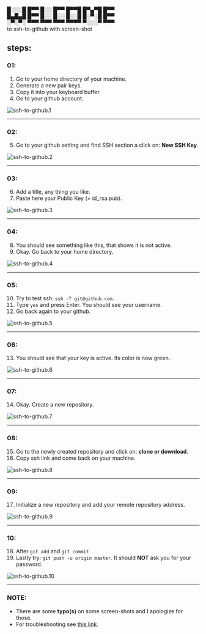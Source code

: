   
█░░░█ █▀▀ █░░ █▀▀ █▀▀█ █▀▄▀█ █▀▀    
█▄█▄█ █▀▀ █░░ █░░ █░░█ █░▀░█ █▀▀    
░▀░▀░ ▀▀▀ ▀▀▀ ▀▀▀ ▀▀▀▀ ▀░░░▀ ▀▀▀   
to ssh-to-github with screen-shot  

## steps:  

### 01:   
 1. Go to your home directory of your machine.  
 2. Generate a new pair keys.  
 3. Copy it into your keyboard buffer.  
 4. Go to your github account.  

![ssh-to-github.1](https://github.com/k-five/ssh-to-github/blob/master/shot/ssh-to-github.1.png)   

---  

### 02:    
 5. Go to your github setting and find SSH section a click on: **New SSH Key**.   
 
![ssh-to-github.2](https://github.com/k-five/ssh-to-github/blob/master/shot/ssh-to-github.2.png)  

---  

### 03:    
 6. Add a title, any thing you like.  
 7. Paste here your Public Key (= id_rsa.pub).  
 
![ssh-to-github.3](https://github.com/k-five/ssh-to-github/blob/master/shot/ssh-to-github.3.png)

---

### 04:  
 8. You should see something like this, that shows it is not active.  
 9. Okay. Go back to your home directory.  
 
![ssh-to-github.4](https://github.com/k-five/ssh-to-github/blob/master/shot/ssh-to-github.4.png)

---  

### 05:    
 10. Try to test ssh: `ssh -T git@github.com`.   
 11. Type `yes` and press Enter. You should see your username.   
 12. Go back again to your github.   
 
![ssh-to-github.5](https://github.com/k-five/ssh-to-github/blob/master/shot/ssh-to-github.5.png)  

---  

### 06:    
 13. You should see that your key is active. Its color is now green.  
 
![ssh-to-github.6](https://github.com/k-five/ssh-to-github/blob/master/shot/ssh-to-github.6.png)  

---

### 07:    
 14. Okay. Create a new repository.    
 
![ssh-to-github.7](https://github.com/k-five/ssh-to-github/blob/master/shot/ssh-to-github.7.png)

---  

### 08:    
 15. Go to the newly created repository and click on: **clone or download**.    
 16. Copy ssh link and come back on your machine.  

![ssh-to-github.8](https://github.com/k-five/ssh-to-github/blob/master/shot/ssh-to-github.8.png)

---  

### 09:    
 17. Initialize a new repository and add your remote repository address.    
 
![ssh-to-github.9](https://github.com/k-five/ssh-to-github/blob/master/shot/ssh-to-github.9.png)  

---  

### 10:  
 18. After `git add` and `git commit`
 19. Lastly try: `git push -u origin master`. It should **NOT** ask you for your password.  

![ssh-to-github.10](https://github.com/k-five/ssh-to-github/blob/master/shot/ssh-to-github.10.png)  


---

### NOTE:  
 - There are some **typo(s)** on some screen-shots and I apologize for those.  
 - For troubleshooting see [this link](https://help.github.com/articles/connecting-to-github-with-ssh/).  